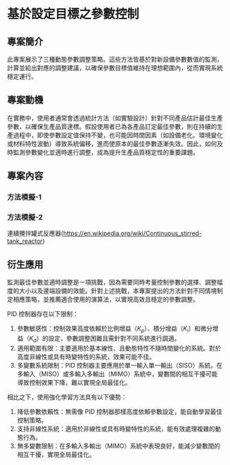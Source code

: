 # 基於設定目標之參數控制

## 專案簡介

此專案展示了三種動態參數調整策略。這些方法皆基於對新設備參數數值的監測，計算並給出對應的調整建議，以確保參數目標值維持在理想範圍內，從而實現系統穩定運行。

## 專案動機

在實務中，使用者通常會透過統計方法（如實驗設計）針對不同產品估計最佳生產參數，以確保生產品質達標。假設使用者已為各產品訂定最佳參數，則在持續的生產過程中，即使參數設定值保持不變，也可能因時間因素（如設備老化、環境變化或材料特性波動）導致系統偏移，進而使原本的最佳參數逐漸失效。因此，如何及時監測參數變化並適時進行調整，成為提升生產品質穩定性的重要課題。

## 專案內容

### 方法模擬-1

### 方法模擬-2

連續攪拌罐式反應器(https://en.wikipedia.org/wiki/Continuous_stirred-tank_reactor)

## 衍生應用

監測最佳參數並適時調整是一項挑戰，因為需要同時考量控制參數的選擇、調整幅度的大小以及邊端設備的效能。針對上述挑戰，本專案提出的方法針對不同情境制定相應策略，並推薦適合使用的演算法，以實現高效且穩定的參數調整。































PID 控制器存在以下限制：
1. 參數敏感性：控制效果高度依賴於比例增益（$K_p$）、積分增益（$K_i$）和微分增益（$K_d$）的設定，參數調整困難且需針對不同系統進行調適。
2. 適用範圍有限：主要適用於基本線性、且動態特性不隨時間變化的系統。對於高度非線性或具有時變特性的系統，效果可能不佳。
3. 多變數系統限制：PID 控制器主要應用於單一輸入單一輸出（SISO）系統。在多輸入（MISO）或多輸入多輸出（MIMO）系統中，變數間的相互干擾可能導致控制效果下降，難以實現全局最佳化。

相比之下，使用強化學習方法具有以下優勢：
1.	降低參數依賴性：無需像 PID 控制器那樣高度依賴參數設定，能自動學習最佳控制策略。
2.	支持非線性系統：適用於非線性或具有時變特性的系統，能有效處理複雜的動態行為。
3.	無多變數限制：在多輸入多輸出（MIMO）系統中表現良好，能減少變數間的相互干擾，實現全局最佳化。